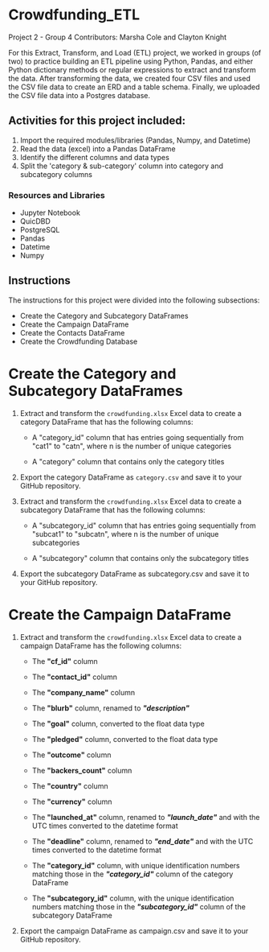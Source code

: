 # Crowdfunding_ETL
Project 2 - Group 4 
Contributors: Marsha Cole and Clayton Knight

For this Extract, Transform, and Load (ETL) project, we worked in groups (of two) to practice building an ETL pipeline using Python, Pandas, and either Python dictionary methods or regular expressions to extract and transform the data. After transforming the data, we created four CSV files and used the CSV file data to create an ERD and a table schema. Finally, we uploaded the CSV file data into a Postgres database.

## Activities for this project included:
1. Import the required modules/libraries (Pandas, Numpy, and Datetime)
2. Read the data (excel) into a Pandas DataFrame
3. Identify the different columns and data types
4. Split the 'category & sub-category' column into category and subcategory columns

### Resources and Libraries
  * Jupyter Notebook
  * QuicDBD
  * PostgreSQL
  * Pandas
  * Datetime
  * Numpy

## Instructions
The instructions for this project were divided into the following subsections:

  * Create the Category and Subcategory DataFrames
  * Create the Campaign DataFrame
  * Create the Contacts DataFrame
  * Create the Crowdfunding Database

# Create the Category and Subcategory DataFrames
1. Extract and transform the `crowdfunding.xlsx` Excel data to create a category DataFrame that has the following columns:

   * A "category_id" column that has entries going sequentially from "cat1" to "catn", where n is the number of unique categories

   * A "category" column that contains only the category titles

2. Export the category DataFrame as `category.csv` and save it to your GitHub repository.

3. Extract and transform the `crowdfunding.xlsx` Excel data to create a subcategory DataFrame that has the following columns:

   * A "subcategory_id" column that has entries going sequentially from "subcat1" to "subcatn", where n is the number of unique subcategories

   * A "subcategory" column that contains only the subcategory titles

4. Export the subcategory DataFrame as subcategory.csv and save it to your GitHub repository.


# Create the Campaign DataFrame

1. Extract and transform the `crowdfunding.xlsx` Excel data to create a campaign DataFrame has the following columns:

   * The **"cf_id"** column
   
   * The **"contact_id"** column
   
   * The **"company_name"** column
   
   * The **"blurb"** column, renamed to ***"description"***
   
   * The **"goal"** column, converted to the float data type
   
   * The **"pledged"** column, converted to the float data type
   
   * The **"outcome"** column
   
   * The **"backers_count"** column
   
   * The **"country"** column
   
   * The **"currency"** column
   
   * The **"launched_at"** column, renamed to ***"launch_date"*** and with the UTC times converted to the datetime format
   
   * The **"deadline"** column, renamed to ***"end_date"*** and with the UTC times converted to the datetime format
   
   * The **"category_id"** column, with unique identification numbers matching those in the ***"category_id"*** column of the category DataFrame
   
   * The **"subcategory_id"** column, with the unique identification numbers matching those in the ***"subcategory_id"*** column of the subcategory DataFrame

2. Export the campaign DataFrame as campaign.csv and save it to your GitHub repository.
